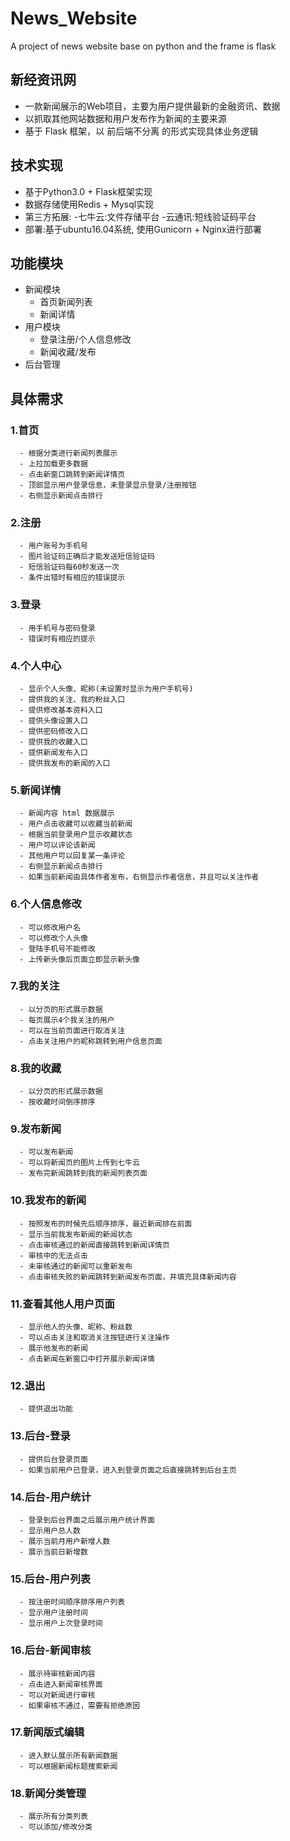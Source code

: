 # News_Website
A project of news website base on python and the frame is flask
## 新经资讯网
  + 一款新闻展示的Web项目，主要为用户提供最新的金融资讯、数据
  + 以抓取其他网站数据和用户发布作为新闻的主要来源
  + 基于 Flask 框架，以 前后端不分离 的形式实现具体业务逻辑
## 技术实现
  + 基于Python3.0 + Flask框架实现
  + 数据存储使用Redis + Mysql实现
  + 第三方拓展:
    -七牛云:文件存储平台
    -云通讯:短线验证码平台
  + 部署:基于ubuntu16.04系统, 使用Gunicorn + Nginx进行部署
## 功能模块
  + 新闻模块
    - 首页新闻列表
    - 新闻详情
  + 用户模块
    - 登录注册/个人信息修改
    - 新闻收藏/发布
  + 后台管理
## 具体需求
  ### 1.首页
      - 根据分类进行新闻列表展示
      - 上拉加载更多数据
      - 点击新窗口跳转到新闻详情页
      - 顶部显示用户登录信息，未登录显示登录/注册按钮
      - 右侧显示新闻点击排行
  ### 2.注册
      - 用户账号为手机号
      - 图片验证码正确后才能发送短信验证码
      - 短信验证码每60秒发送一次
      - 条件出错时有相应的错误提示
  ### 3.登录
      - 用手机号与密码登录
      - 错误时有相应的提示
  ### 4.个人中心
      - 显示个人头像、昵称(未设置时显示为用户手机号)
      - 提供我的关注、我的粉丝入口
      - 提供修改基本资料入口
      - 提供头像设置入口
      - 提供密码修改入口
      - 提供我的收藏入口
      - 提供新闻发布入口
      - 提供我发布的新闻的入口
  ### 5.新闻详情
      - 新闻内容 html 数据展示
      - 用户点击收藏可以收藏当前新闻
      - 根据当前登录用户显示收藏状态
      - 用户可以评论该新闻
      - 其他用户可以回复某一条评论
      - 右侧显示新闻点击排行
      - 如果当前新闻由具体作者发布，右侧显示作者信息，并且可以关注作者
  ### 6.个人信息修改
      - 可以修改用户名
      - 可以修改个人头像
      - 登陆手机号不能修改
      - 上传新头像后页面立即显示新头像
  ### 7.我的关注
      - 以分页的形式展示数据
      - 每页展示4个我关注的用户
      - 可以在当前页面进行取消关注
      - 点击关注用户的昵称跳转到用户信息页面
  ### 8.我的收藏
      - 以分页的形式展示数据
      - 按收藏时间倒序排序
  ### 9.发布新闻
      - 可以发布新闻
      - 可以将新闻页的图片上传到七牛云
      - 发布完新闻跳转到我的新闻列表页面
  ### 10.我发布的新闻
      - 按照发布的时候先后顺序排序，最近新闻排在前面
      - 显示当前我发布新闻的新闻状态
      - 点击审核通过的新闻直接跳转到新闻详情页
      - 审核中的无法点击
      - 未审核通过的新闻可以重新发布
      - 点击审核失败的新闻跳转到新闻发布页面，并填充具体新闻内容
  ### 11.查看其他人用户页面
      - 显示他人的头像、昵称、粉丝数
      - 可以点击关注和取消关注按钮进行关注操作
      - 展示他发布的新闻
      - 点击新闻在新窗口中打开展示新闻详情
  ### 12.退出
      - 提供退出功能
  ### 13.后台-登录
      - 提供后台登录页面
      - 如果当前用户已登录，进入到登录页面之后直接跳转到后台主页
  ### 14.后台-用户统计
      - 登录到后台界面之后展示用户统计界面
      - 显示用户总人数
      - 展示当前月用户新增人数
      - 展示当前日新增数
  ### 15.后台-用户列表
      - 按注册时间顺序排序用户列表
      - 显示用户注册时间
      - 显示用户上次登录时间
  ### 16.后台-新闻审核
      - 展示待审核新闻内容
      - 点击进入新闻审核界面
      - 可以对新闻进行审核
      - 如果审核不通过，需要有拒绝原因
  ### 17.新闻版式编辑
      - 进入默认展示所有新闻数据
      - 可以根据新闻标题搜索新闻
  ### 18.新闻分类管理
      - 展示所有分类列表
      - 可以添加/修改分类
